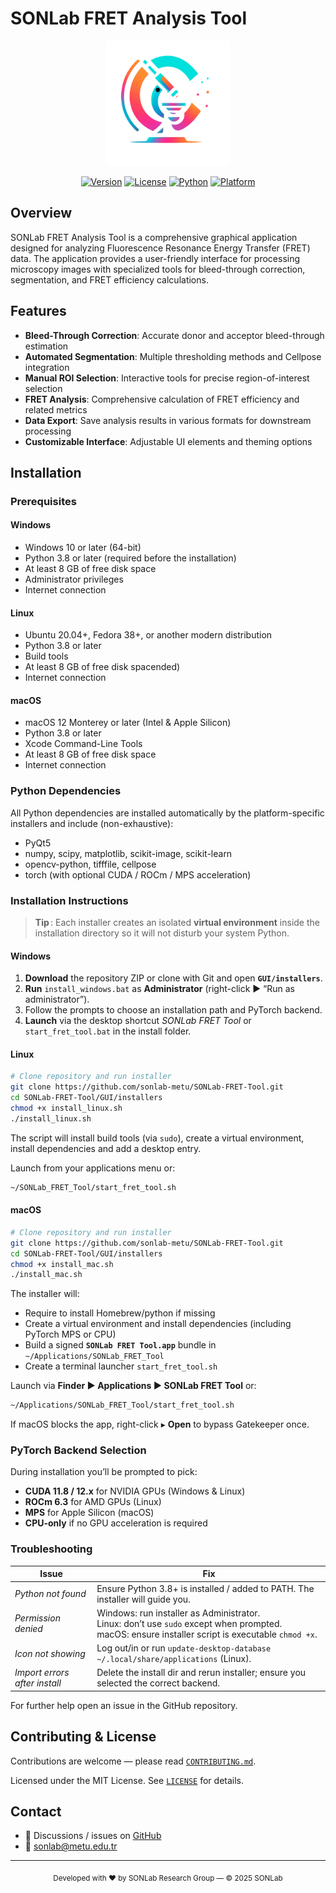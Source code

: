 # SONLab FRET Analysis Tool

<div align="center">
  <img src="GUI/logos/logo.png" alt="SONLab Logo" width="200"/>
  
  [![Version](https://img.shields.io/badge/version-v2.0.2-blue.svg)](https://sonlab-bio.metu.edu.tr)
  [![License](https://img.shields.io/badge/license-MIT-green.svg)](https://opensource.org/licenses/MIT)
  [![Python](https://img.shields.io/badge/python-3.8%2B-blue.svg)](https://www.python.org/)
  [![Platform](https://img.shields.io/badge/platform-Windows%20%7C%20Linux%20%7C%20macOS-lightgrey.svg)]()
</div>

## Overview

SONLab FRET Analysis Tool is a comprehensive graphical application designed for analyzing Fluorescence Resonance Energy Transfer (FRET) data. The application provides a user-friendly interface for processing microscopy images with specialized tools for bleed-through correction, segmentation, and FRET efficiency calculations.

## Features

- **Bleed-Through Correction**: Accurate donor and acceptor bleed-through estimation
- **Automated Segmentation**: Multiple thresholding methods and Cellpose integration
- **Manual ROI Selection**: Interactive tools for precise region-of-interest selection
- **FRET Analysis**: Comprehensive calculation of FRET efficiency and related metrics
- **Data Export**: Save analysis results in various formats for downstream processing
- **Customizable Interface**: Adjustable UI elements and theming options

## Installation

### Prerequisites

#### Windows
- Windows 10 or later (64-bit)
- Python 3.8 or later (required before the installation)
- At least 8 GB of free disk space 
- Administrator privileges
- Internet connection

#### Linux
- Ubuntu 20.04+, Fedora 38+, or another modern distribution
- Python 3.8 or later
- Build tools
- At least 8 GB of free disk spacended)
- Internet connection

#### macOS
- macOS 12 Monterey or later (Intel & Apple Silicon)
- Python 3.8 or later 
- Xcode Command-Line Tools 
- At least 8 GB of free disk space
- Internet connection

### Python Dependencies

All Python dependencies are installed automatically by the platform-specific installers and include (non-exhaustive):

- PyQt5
- numpy, scipy, matplotlib, scikit-image, scikit-learn
- opencv-python, tifffile, cellpose
- torch (with optional CUDA / ROCm / MPS acceleration)

### Installation Instructions

> **Tip** : Each installer creates an isolated **virtual environment** inside the installation directory so it will not disturb your system Python.

#### Windows
1. **Download** the repository ZIP or clone with Git and open **`GUI/installers`**.
2. **Run** `install_windows.bat` as **Administrator** (right-click ▶ “Run as administrator”).
3. Follow the prompts to choose an installation path and PyTorch backend.
4. **Launch** via the desktop shortcut *SONLab FRET Tool* or `start_fret_tool.bat` in the install folder.

#### Linux
```bash
# Clone repository and run installer
git clone https://github.com/sonlab-metu/SONLab-FRET-Tool.git
cd SONLab-FRET-Tool/GUI/installers
chmod +x install_linux.sh
./install_linux.sh
```
The script will install build tools (via `sudo`), create a virtual environment, install dependencies and add a desktop entry.

Launch from your applications menu or:
```bash
~/SONLab_FRET_Tool/start_fret_tool.sh
```

#### macOS
```bash
# Clone repository and run installer
git clone https://github.com/sonlab-metu/SONLab-FRET-Tool.git
cd SONLab-FRET-Tool/GUI/installers
chmod +x install_mac.sh
./install_mac.sh
```
The installer will:
- Require to install Homebrew/python if missing
- Create a virtual environment and install dependencies (including PyTorch MPS or CPU)
- Build a signed **`SONLab FRET Tool.app`** bundle in `~/Applications/SONLab_FRET_Tool`
- Create a terminal launcher `start_fret_tool.sh`

Launch via **Finder ▶ Applications ▶ SONLab FRET Tool** or:
```bash
~/Applications/SONLab_FRET_Tool/start_fret_tool.sh
```
If macOS blocks the app, right-click ▸ **Open** to bypass Gatekeeper once.

### PyTorch Backend Selection
During installation you’ll be prompted to pick:
- **CUDA 11.8 / 12.x** for NVIDIA GPUs (Windows & Linux)
- **ROCm 6.3** for AMD GPUs (Linux)
- **MPS** for Apple Silicon (macOS)
- **CPU-only** if no GPU acceleration is required

### Troubleshooting

| Issue | Fix |
|-------|-----|
| *Python not found* | Ensure Python 3.8+ is installed / added to PATH. The installer will guide you. |
| *Permission denied* | Windows: run installer as Administrator.<br>Linux: don’t use `sudo` except when prompted.<br>macOS: ensure installer script is executable `chmod +x`. |
| *Icon not showing* | Log out/in or run `update-desktop-database ~/.local/share/applications` (Linux). |
| *Import errors after install* | Delete the install dir and rerun installer; ensure you selected the correct backend. |

For further help open an issue in the GitHub repository.

## Contributing & License

Contributions are welcome — please read [`CONTRIBUTING.md`](CONTRIBUTING.md).

Licensed under the MIT License. See [`LICENSE`](LICENSE) for details.

## Contact

- 💬 Discussions / issues on [GitHub](https://github.com/sonlab-metu/SONLab-FRET-Tool)
- 📧 sonlab@metu.edu.tr

---
<div align="center">
  <sub>Developed with ❤️ by SONLab Research Group — © 2025 SONLab</sub>
</div>

